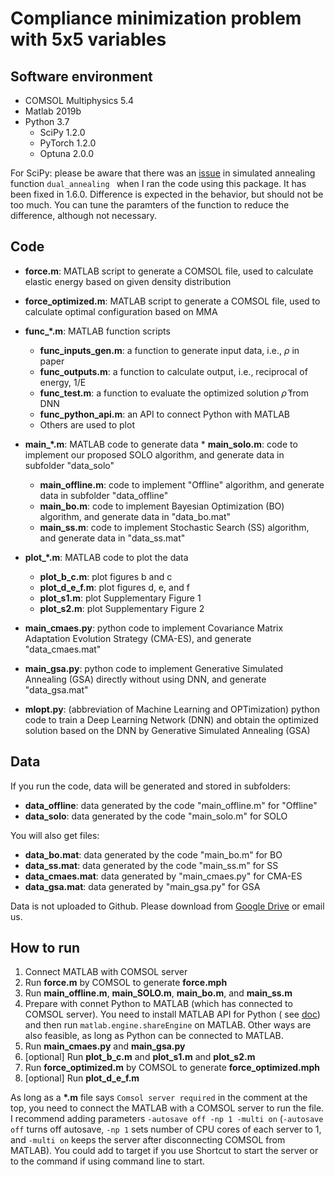 # Compliance minimization problem with 5x5 variables


## Software environment
* COMSOL Multiphysics 5.4
* Matlab 2019b
* Python 3.7
  * SciPy 1.2.0
  * PyTorch 1.2.0
  * Optuna 2.0.0

  
For SciPy: please be aware that there was an [issue](https://github.com/scipy/scipy/issues/10892) in simulated annealing function `dual_annealing ` when I ran the code using this package. It has been fixed in 1.6.0. Difference is expected in the behavior, but should not be too much. You can tune the paramters of the function to reduce the difference, although not necessary.
## Code
* <strong>force.m</strong>: MATLAB script to generate a COMSOL file, used to calculate elastic energy based on given density distribution
* <strong>force_optimized.m</strong>: MATLAB script to generate a COMSOL file, used to calculate optimal configuration based on MMA

* <strong>func_*.m</strong>: MATLAB function scripts
	* <strong>func_inputs_gen.m</strong>: a function to generate input data, i.e., $\rho$ in paper
	* <strong>func_outputs.m</strong>: a function to calculate output, i.e., reciprocal of energy, 1/E
	* <strong>func_test.m</strong>: a function to evaluate the optimized solution $\hat{\rho}$ from DNN
	* <strong>func_python_api.m</strong>: an API to connect Python with MATLAB
	* Others are used to plot

* <strong>main_*.m</strong>: MATLAB code to generate data * <strong>main_solo.m</strong>: code to implement our proposed SOLO algorithm, and generate
  data in subfolder "data_solo"
	* <strong>main_offline.m</strong>: code to implement "Offline" algorithm, and generate data in subfolder "data_offline"
	* <strong>main_bo.m</strong>: code to implement Bayesian Optimization (BO) algorithm, and generate data in "data_bo.mat"
    *  <strong>main_ss.m</strong>: code to implement Stochastic Search (SS) algorithm, and generate data in "data_ss.mat"

* <strong>plot_*.m</strong>: MATLAB code to plot the data
	* <strong>plot_b_c.m</strong>: plot figures b and c
	* <strong>plot_d_e_f.m</strong>: plot figures d, e, and f
	* <strong>plot_s1.m</strong>: plot Supplementary Figure 1
	* <strong>plot_s2.m</strong>: plot Supplementary Figure 2
  
* <strong>main_cmaes.py</strong>: python code to implement Covariance Matrix Adaptation Evolution Strategy (CMA-ES), and generate "data_cmaes.mat"

* <strong>main_gsa.py</strong>: python code to implement Generative Simulated Annealing (GSA) directly without using DNN, and generate "data_gsa.mat"

* <strong>mlopt.py</strong>: (abbreviation of Machine Learning and OPTimization) python code to train a Deep Learning Network (DNN) and obtain the optimized solution based on the DNN by Generative Simulated Annealing (GSA)

## Data
If you run the code, data will be generated and stored in subfolders:
* <strong>data_offline</strong>: data generated by the code "main_offline.m" for "Offline"
* <strong>data_solo</strong>: data generated by the code "main_solo.m" for SOLO

You will also get files:
* <strong>data_bo.mat</strong>: data generated by the code "main_bo.m" for BO
* <strong>data_ss.mat</strong>: data generated by the code "main_ss.m" for SS
* <strong>data_cmaes.mat</strong>: data generated by "main_cmaes.py" for CMA-ES
* <strong>data_gsa.mat</strong>: data generated by "main_gsa.py" for GSA

Data is not uploaded to Github. Please download from [Google Drive](https://drive.google.com/drive/folders/1f6Xrd9e-RAUsh9vqIqUXbEw8F1_2Qg_5?usp=sharing) or email us.

## How to run
1. Connect MATLAB with COMSOL server
2. Run __force.m__ by COMSOL to generate __force.mph__
3. Run __main_offline.m__, __main_SOLO.m__,  __main_bo.m__, and __main_ss.m__
4. Prepare with connet Python to MATLAB (which has connected to COMSOL server). You need to install MATLAB API for Python (
   see [doc](https://www.mathworks.com/help/matlab/matlab_external/install-the-matlab-engine-for-python.html)) and then
   run `matlab.engine.shareEngine` on MATLAB. Other ways are also feasible, as long as Python can be connected to MATLAB.
5. Run <strong>main_cmaes.py</strong> and <strong>main_gsa.py</strong>
6. [optional] Run __plot_b_c.m__ and __plot_s1.m__ and __plot_s2.m__
7. Run __force_optimized.m__ by COMSOL to generate __force_optimized.mph__
8. [optional] Run __plot_d_e_f.m__

As long as a __*.m__ file says `Comsol server required` in the comment at the top, you need to connect the MATLAB with a COMSOL server to run the
file. I recommend adding parameters `-autosave off -np 1 -multi on` (`-autosave off` turns off autosave, `-np 1` sets number of CPU cores of each
server to 1, and
`-multi on` keeps the server after disconnecting COMSOL from MATLAB). You could add to target if you use Shortcut to start the server or to the
command if using command line to start.